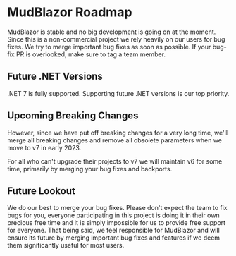 # MudBlazor Roadmap

MudBlazor is stable and no big development is going on at the moment. Since this is a non-commercial project we rely heavily on our users for bug fixes. 
We try to merge important bug fixes as soon as possible. If your bug-fix PR is overlooked, make sure to tag a team member. 

## Future .NET Versions
.NET 7 is fully supported. Supporting future .NET versions is our top priority.

## Upcoming Breaking Changes

However, since we have put off breaking changes for a very long time, we'll 
merge all breaking changes and remove all obsolete parameters when we move to v7 in early 2023.

For all who can't upgrade their projects to v7 we will maintain v6 for some time, primarily by merging your bug fixes and backports.

## Future Lookout

We do our best to merge your bug fixes. Please don't expect 
the team to fix bugs for you, everyone participating in this project is doing it in their own precious free time and it is simply 
impossible for us to provide free support for everyone. That being said, we feel responsible for MudBlazor and will ensure its
future by merging important bug fixes and features if we deem them significantly useful for most users. 
